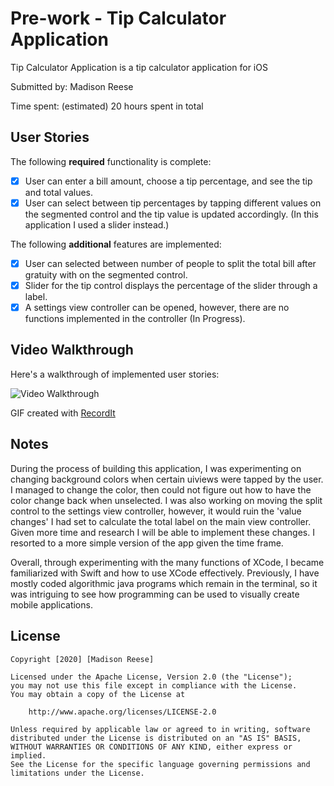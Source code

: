 # Pre-work - Tip Calculator Application

Tip Calculator Application is a tip calculator application for iOS

Submitted by: Madison Reese

Time spent: (estimated) 20 hours spent in total

## User Stories

The following **required** functionality is complete:

* [x] User can enter a bill amount, choose a tip percentage, and see the tip and total values.
* [x] User can select between tip percentages by tapping different values on the segmented control and the tip value is updated accordingly. (In this application I used a slider instead.)

The following **additional** features are implemented:

- [x] User can selected between number of people to split the total bill after gratuity with on the segmented control. 
- [x] Slider for the tip control displays the percentage of the slider through a label. 
- [x] A settings view controller can be opened, however, there are no functions implemented in the controller (In Progress). 

## Video Walkthrough

Here's a walkthrough of implemented user stories:

<img src='http://g.recordit.co/hTnbjzxbHH.gif' title ='Video Walkthrough' width='' 
alt ='Video Walkthrough' />

GIF created with [RecordIt](https://recordit.co/)

## Notes

During the process of building this application, I was experimenting on changing background colors when certain uiviews were tapped by the user. I managed to change the color, then could not figure out how to have the color change back when unselected. I was also working on moving the split control to the settings view controller, however, it would ruin the 'value changes' I had set to calculate the total label on the main view controller. Given more time and research I will be able to implement these changes. I resorted to a more simple version of the app given the time frame.

Overall, through experimenting with the many functions of XCode, I became familiarized with Swift and how to use XCode effectively. Previously, I have mostly coded algorithmic java programs which remain in the terminal, so it was intriguing to see how programming can be used to visually create mobile applications. 

## License

    Copyright [2020] [Madison Reese]

    Licensed under the Apache License, Version 2.0 (the "License");
    you may not use this file except in compliance with the License.
    You may obtain a copy of the License at

        http://www.apache.org/licenses/LICENSE-2.0

    Unless required by applicable law or agreed to in writing, software
    distributed under the License is distributed on an "AS IS" BASIS,
    WITHOUT WARRANTIES OR CONDITIONS OF ANY KIND, either express or implied.
    See the License for the specific language governing permissions and
    limitations under the License.

